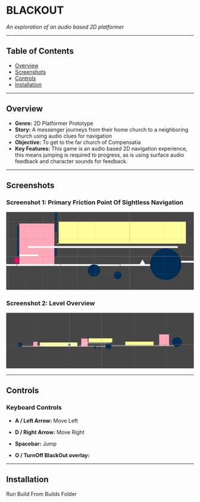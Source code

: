 # BLACKOUT

*An exploration of an audio based 2D platformer*


---

## Table of Contents

- [Overview](#overview)
- [Screenshots](#screenshots)
- [Controls](#controls)<!--- [Design Notes](#design-notes)-->
- [Installation](#installation)

---

## Overview

- **Genre:** 2D Platformer Prototype
- **Story:** A messenger journeys from their home church to a neighboring church using audio clues for navigation
- **Objective:** To get to the far church of Compensatia
- **Key Features:** This game is an audio based 2D navigation experience, this means jumping is required to progress, as is using surface audio feedback and character sounds for feedback.

---

## Screenshots

### Screenshot 1: Primary Friction Point Of Sightless Navigation
![Primary Friction Point Of Sightless Navigation](./Screenshots/Screenshot3.png)

### Screenshot 2: Level Overview
![Level Overview](./Screenshots/Screenshot2.png)

---

## Controls

### Keyboard Controls
- **A / Left Arrow:** Move Left
- **D / Right Arrow:** Move Right
- **Spacebar:** Jump 

- **O / TurnOff BlackOut overlay:** 

---
<!--
## Design Notes

Include additional details that provide insight into your design and development decisions. This might include:

- **Art & Sound Direction:** Short notes on the visual style, music, sound effects, or any unique artistic choices.
- **Game Mechanics:** Briefly describe any innovative mechanics or systems implemented.
- **Challenges Faced:** Any noteworthy hurdles during development and how you approached them.
- **Future Plans:** Ideas or planned features for subsequent iterations of the game prototype.
---
-->
## Installation

Run Build From Builds Folder
